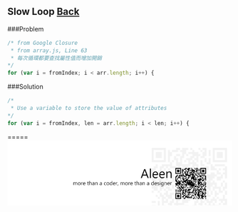 ## Slow Loop [Back](./../goog.md)
###Problem
```js
/* from Google Closure 
 * from array.js, Line 63
 * 每次循環都要查找屬性值而增加開銷
*/
for (var i = fromIndex; i < arr.length; i++) {
```

###Solution
```js
/*
 * Use a variable to store the value of attributes
*/
for (var i = fromIndex, len = arr.length; i < len; i++) {	
```

=====
<a href="http://aleen42.github.io/" target="_blank" ><img src="./../../../../../pic/tail.gif"></a>